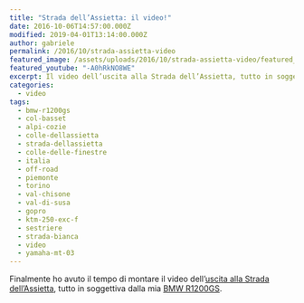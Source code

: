 ```yaml
---
title: "Strada dell’Assietta: il video!"
date: 2016-10-06T14:57:00.000Z
modified: 2019-04-01T13:14:00.000Z
author: gabriele
permalink: /2016/10/strada-assietta-video
featured_image: /assets/uploads/2016/10/strada-assietta-video/featured_image.jpg
featured_youtube: "-A0hRkNO8WE"
excerpt: Il video dell’uscita alla Strada dell’Assietta, tutto in soggettiva dalla mia BMW R1200GS
categories:
  - video
tags:
  - bmw-r1200gs
  - col-basset
  - alpi-cozie
  - colle-dellassietta
  - strada-dellassietta
  - colle-delle-finestre
  - italia
  - off-road
  - piemonte
  - torino
  - val-chisone
  - val-di-susa
  - gopro
  - ktm-250-exc-f
  - sestriere
  - strada-bianca
  - video
  - yamaha-mt-03
---
```


Finalmente ho avuto il tempo di montare il video dell’[uscita alla Strada dell’Assietta](/2016/09/strada-assietta-off-road-alta-quota), tutto in soggettiva dalla mia [BMW R1200GS](/tag/bmw-r1200gs/).
